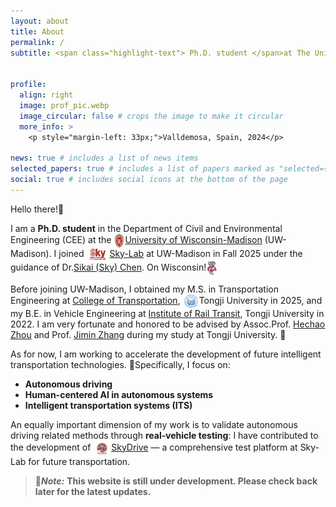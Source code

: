 ```yaml
---
layout: about
title: About
permalink: /
subtitle: <span class="highlight-text"> Ph.D. student </span>at The University of Wisconsin-Madison CEE


profile:
  align: right
  image: prof_pic.webp
  image_circular: false # crops the image to make it circular
  more_info: >
    <p style="margin-left: 33px;">Valldemosa, Spain, 2024</p>

news: true # includes a list of news items
selected_papers: true # includes a list of papers marked as "selected={true}"
social: true # includes social icons at the bottom of the page
---
```


Hello there!🤺 

I am a **Ph.D. student** in the ​Department of Civil and Environmental Engineering (CEE) at the <img src="assets/img/uwmadison.png" width="14" height="22" style="vertical-align: middle; margin: 0 2px;"/>[University of Wisconsin-Madison](https://www.wisc.edu/) (UW-Madison). I joined <img src="assets/img/skylab.png" width="33" height="22" style="vertical-align: middle; margin: 0 2px;"/>[Sky-Lab](https://sky-lab-uw.github.io/) at UW-Madison in Fall 2025 under the guidance of Dr.[Sikai (Sky) Chen](https://sky-lab-uw.github.io/people/). On Wisconsin!<img src="assets/img/bucky.png" width="15" height="22" style="vertical-align: middle; margin: 0 2px;"/>

Before joining UW-Madison, I obtained my M.S. in Transportation Engineering at [College of Transportation](https://tjjt.tongji.edu.cn/), <img src="assets/img/tongji.png" width="22" height="22" style="vertical-align: middle; margin: 0 2px;"/>Tongji University in 2025, and my B.E. in Vehicle Engineering at [Institute of Rail Transit](https://railway.tongji.edu.cn/main.htm), Tongji University in 2022. I am very fortunate and honored to be advised by Assoc.Prof. [Hechao Zhou](https://tjjt.tongji.edu.cn/info/2943/10933.htm) and Prof. [Jimin Zhang](https://railway.tongji.edu.cn/c5/e6/c4609a50662/page.htm) during my study at Tongji University. 🫶

As for now, I am working to accelerate the development of future intelligent transportation technologies. 🧐Specifically, I focus on: 
- **Autonomous driving**
- **Human-centered AI in autonomous systems**
- **Intelligent transportation systems (ITS)**

An equally important dimension of my work is to validate autonomous driving related methods through **real‑vehicle testing**: I have contributed to the development of <img src="assets/img/Sky-Drive.png" width="25" height="25" style="vertical-align: middle; margin: 0 2px;"/>[SkyDrive](https://arxiv.org/abs/2504.18010) — a comprehensive test platform at Sky-Lab for future transportation.


> 📢***Note:***
> **This website is still under development. Please check back later for the latest updates.**
